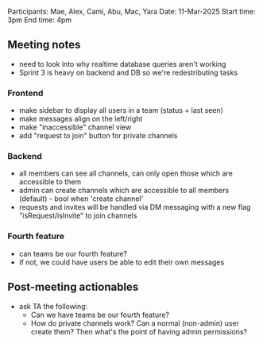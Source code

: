Participants: Mae, Alex, Cami, Abu, Mac, Yara
Date: 11-Mar-2025
Start time: 3pm
End time: 4pm

## Meeting notes
- need to look into why realtime database queries aren't working
- Sprint 3 is heavy on backend and DB so we're redestributing tasks

### Frontend
- make sidebar to display all users in a team (status + last seen)
- make messages align on the left/right
- make "inaccessible" channel view
- add "request to join" button for private channels

### Backend
- all members can see all channels, can only open those which are accessible to them
- admin can create channels which are accessible to all members (default) - bool when 'create channel'
- requests and invites will be handled via DM messaging with a new flag "isRequest/isInvite" to join channels

### Fourth feature
- can teams be our fourth feature?
- if not, we could have users be able to edit their own messages

## Post-meeting actionables
- ask TA the following:
  - Can we have teams be our fourth feature?
  - How do private channels work? Can a normal (non-admin) user create them? Then what's the point of having admin permissions?
 
